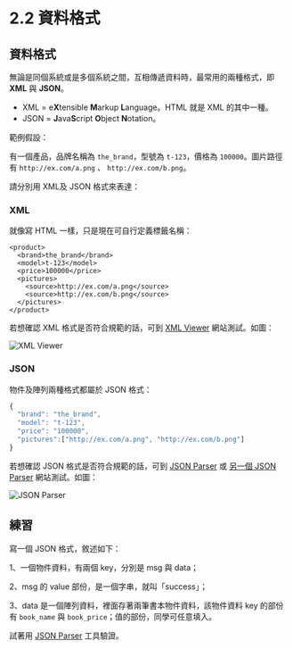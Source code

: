 # 2.2 資料格式

## 資料格式

無論是同個系統或是多個系統之間，互相傳遞資料時，最常用的兩種格式，即 **XML** 與 **JSON**。

* XML = e**X**tensible **M**arkup **L**anguage。HTML 就是 XML 的其中一種。
* JSON = **J**ava**S**cript **O**bject **N**otation。



範例假設：

有一個產品，品牌名稱為 `the_brand`，型號為 `t-123`，價格為 `100000`。圖片路徑有 `http://ex.com/a.png` 、 `http://ex.com/b.png`。

請分別用 XML及 JSON 格式來表達：



### XML

就像寫 HTML 一樣，只是現在可自行定義標籤名稱：

```markup
<product>
  <brand>the_brand</brand>
  <model>t-123</model>
  <price>100000</price>
  <pictures>
    <source>http://ex.com/a.png</source>
    <source>http://ex.com/b.png</source>
  </pictures>
</product>
```

若想確認 XML 格式是否符合規範的話，可到 [XML Viewer](https://codebeautify.org/xmlviewer) 網站測試。如圖：

![XML Viewer](../.gitbook/assets/xml\_parse.png)



### JSON

物件及陣列兩種格式都屬於 JSON 格式：

```javascript
{
  "brand": "the_brand",
  "model": "t-123",
  "price": "100000",
  "pictures":["http://ex.com/a.png", "http://ex.com/b.png"]
}
```

若想確認 JSON 格式是否符合規範的話，可到 [JSON Parser](http://json.parser.online.fr/) 或 [另一個 JSON Parser](https://jsonformatter.org/json-parser) 網站測試。如圖：

![JSON Parser](../.gitbook/assets/json\_parser.png)

## 練習

寫一個 JSON 格式，敘述如下：

1、一個物件資料，有兩個 key，分別是 msg 與 data；

2、msg 的 value 部份，是一個字串，就叫「success」；

3、data 是一個陣列資料，裡面存著兩筆書本物件資料，該物件資料 key 的部份 有 `book_name` 與 `book_price`；值的部份，同學可任意填入。

試著用 [JSON Parser](http://json.parser.online.fr/) 工具驗證。
